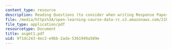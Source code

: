 ```yaml
---
content_type: resource
description: Reading Questions (to consider when writing Response Papers)
file: /media/https%3A/open-learning-course-data-rc.s3.amazonaws.com/21h-342-the-royal-family-fall-2003/9f1dc2434ec2e9bb2ada5361949a589e_asgmt1.pdf
file_type: application/pdf
resourcetype: Document
title: asgmt1.pdf
uid: 9f1dc243-4ec2-e9bb-2ada-5361949a589e
---
```

